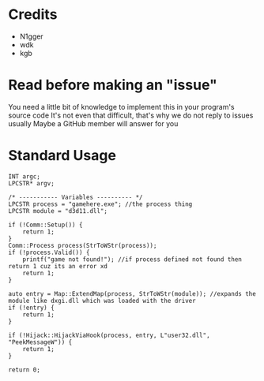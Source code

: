 # Credits
- N1gger
- wdk
- kgb

# Read before making an "issue"
You need a little bit of knowledge to implement this in your program's source code
It's not even that difficult, that's why we do not reply to issues usually
Maybe a GitHub member will answer for you

# Standard Usage
	INT argc;
	LPCSTR* argv;

	/* ----------- Variables ---------- */
	LPCSTR process = "gamehere.exe"; //the process thing
	LPCSTR module = "d3d11.dll";

	if (!Comm::Setup()) {
		return 1;
	}
	Comm::Process process(StrToWStr(process));
	if (!process.Valid()) {
		printf("game not found!"); //if process defined not found then return 1 cuz its an error xd
		return 1;
	}

	auto entry = Map::ExtendMap(process, StrToWStr(module)); //expands the module like dxgi.dll which was loaded with the driver
	if (!entry) {
		return 1;
	}

	if (!Hijack::HijackViaHook(process, entry, L"user32.dll", "PeekMessageW")) {
		return 1;
	}

	return 0;
